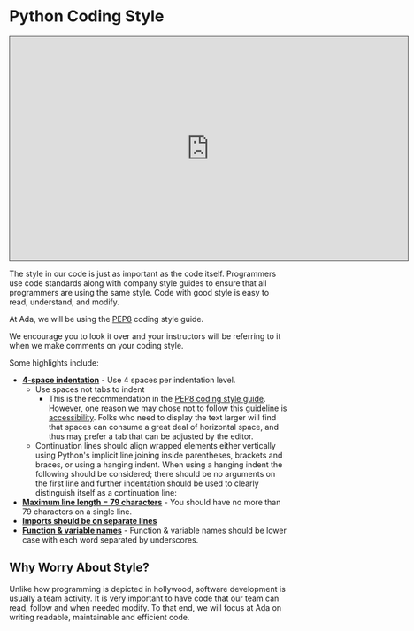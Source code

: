 # Python Coding Style

<iframe src="https://adaacademy.hosted.panopto.com/Panopto/Pages/Embed.aspx?id=90f1f6c3-d359-4dc4-960a-acb5001eb0ef&autoplay=false&offerviewer=true&showtitle=true&showbrand=false&start=0&interactivity=all" height="405" width="720" style="border: 1px solid #464646;" allowfullscreen allow="autoplay"></iframe>

The style in our code is just as important as the code itself. Programmers use code standards along with company style guides to ensure that all programmers are using the same style. Code with good style is easy to read, understand, and modify.

At Ada, we will be using the [PEP8](https://www.python.org/dev/peps/pep-0008/) coding style guide. 

We encourage you to look it over and your instructors will be referring to it when we make comments on your coding style.

Some highlights include:

* **[4-space indentation](https://www.python.org/dev/peps/pep-0008/#id17)** - Use 4 spaces per indentation level.
  * Use spaces not tabs to indent
    * This is the recommendation in the [PEP8 coding style guide](https://peps.python.org/pep-0008/#tabs-or-spaces). However, one reason we may chose not to follow this guideline is [accessibility](https://www.reddit.com/r/javascript/comments/c8drjo/nobody_talks_about_the_real_reason_to_use_tabs/). Folks who need to display the text larger will find that spaces can consume a great deal of horizontal space, and thus may prefer a tab that can be adjusted by the editor.
  * Continuation lines should align wrapped elements either vertically using Python's implicit line joining inside parentheses, brackets and braces, or using a hanging indent. When using a hanging indent the following should be considered; there should be no arguments on the first line and further indentation should be used to clearly distinguish itself as a continuation line:
* **[Maximum line length = 79 characters](https://www.python.org/dev/peps/pep-0008/#id19)**  - You should have no more than 79 characters on a single line.
* **[Imports should be on separate lines](https://www.python.org/dev/peps/pep-0008/#id23)** 
* **[Function & variable names](https://www.python.org/dev/peps/pep-0008/#id45)** - Function & variable names should be lower case with each word separated by underscores.

## Why Worry About Style?

Unlike how programming is depicted in hollywood, software development is usually a team activity.  It is very important to have code that our team can read, follow and when needed modify.  To that end, we will focus at Ada on writing readable, maintainable and efficient code.

